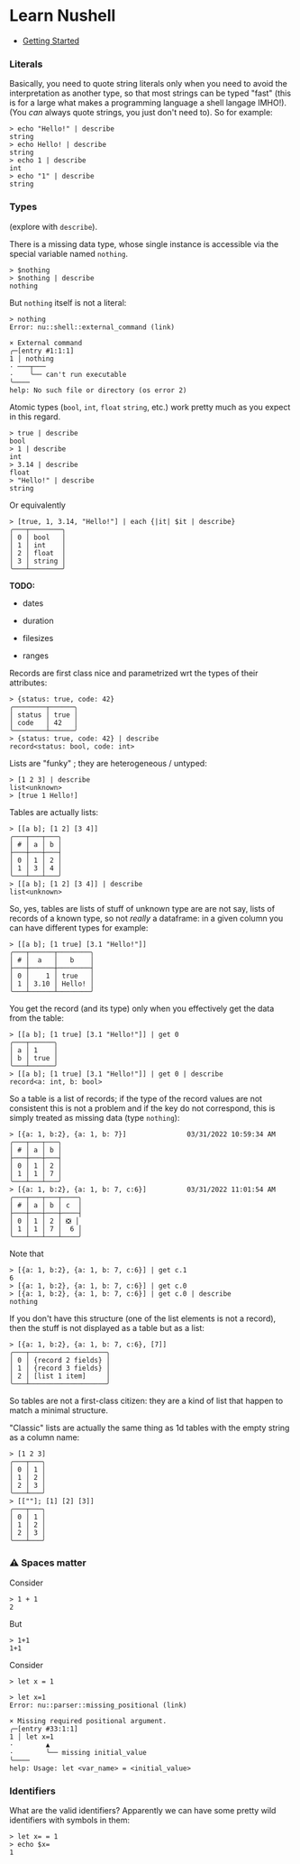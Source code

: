 # Learn Nushell

 - [Getting Started](getting-started.md)

### Literals

Basically, you need to quote string literals only when you need to avoid the
interpretation as another type, so that most strings can be typed "fast" (this
is for a large what makes a programming language a shell langage IMHO!). 
(You *can* always quote strings, you just don't need to). So for example:

    > echo "Hello!" | describe
    string
    > echo Hello! | describe
    string
    > echo 1 | describe
    int
    > echo "1" | describe
    string



### Types

(explore with `describe`).

There is a missing data type, whose single instance is accessible via the
special variable named `nothing`. 

    > $nothing
    > $nothing | describe
    nothing

But `nothing` itself is not a literal:

    > nothing
    Error: nu::shell::external_command (link)

    × External command
    ╭─[entry #1:1:1]
    1 │ nothing
    · ───┬───
    ·    ╰── can't run executable
    ╰────
    help: No such file or directory (os error 2)


Atomic types (`bool`, `int`, `float` `string`, etc.) work pretty much as you expect
in this regard.

    > true | describe
    bool
    > 1 | describe
    int
    > 3.14 | describe
    float
    > "Hello!" | describe
    string

Or equivalently

    > [true, 1, 3.14, "Hello!"] | each {|it| $it | describe}
    ╭───┬────────╮
    │ 0 │ bool   │
    │ 1 │ int    │
    │ 2 │ float  │
    │ 3 │ string │
    ╰───┴────────╯

**TODO:**

  - dates

  - duration

  - filesizes

  - ranges



Records are first class nice and parametrized wrt the types of their attributes:

    > {status: true, code: 42}
    ╭────────┬──────╮
    │ status │ true │
    │ code   │ 42   │
    ╰────────┴──────╯
    > {status: true, code: 42} | describe
    record<status: bool, code: int>

Lists are "funky" ; they are heterogeneous / untyped:

    > [1 2 3] | describe
    list<unknown>
    > [true 1 Hello!]


Tables are actually lists:

    > [[a b]; [1 2] [3 4]]
    ╭───┬───┬───╮
    │ # │ a │ b │
    ├───┼───┼───┤
    │ 0 │ 1 │ 2 │
    │ 1 │ 3 │ 4 │
    ╰───┴───┴───╯
    > [[a b]; [1 2] [3 4]] | describe
    list<unknown>

So, yes, tables are lists of stuff of unknown type are are not say, 
lists of records of a known type, so not *really* a dataframe: in a given
column you can have different types for example:

    > [[a b]; [1 true] [3.1 "Hello!"]]
    ╭───┬──────┬────────╮
    │ # │  a   │   b    │
    ├───┼──────┼────────┤
    │ 0 │    1 │ true   │
    │ 1 │ 3.10 │ Hello! │
    ╰───┴──────┴────────╯

You get the record (and its type) only when you effectively get the data from
the table:

    > [[a b]; [1 true] [3.1 "Hello!"]] | get 0
    ╭───┬──────╮
    │ a │ 1    │
    │ b │ true │
    ╰───┴──────╯
    > [[a b]; [1 true] [3.1 "Hello!"]] | get 0 | describe
    record<a: int, b: bool>

So a table is a list of records; if the type of the record values are not
consistent this is not a problem and if the key do not correspond, this
is simply treated as missing data (type `nothing`):

    > [{a: 1, b:2}, {a: 1, b: 7}]               03/31/2022 10:59:34 AM
    ╭───┬───┬───╮
    │ # │ a │ b │
    ├───┼───┼───┤
    │ 0 │ 1 │ 2 │
    │ 1 │ 1 │ 7 │
    ╰───┴───┴───╯
    > [{a: 1, b:2}, {a: 1, b: 7, c:6}]          03/31/2022 11:01:54 AM
    ╭───┬───┬───┬────╮
    │ # │ a │ b │ c  │
    ├───┼───┼───┼────┤
    │ 0 │ 1 │ 2 │ ❎ │
    │ 1 │ 1 │ 7 │  6 │
    ╰───┴───┴───┴────╯

Note that

    > [{a: 1, b:2}, {a: 1, b: 7, c:6}] | get c.1
    6
    > [{a: 1, b:2}, {a: 1, b: 7, c:6}] | get c.0
    > [{a: 1, b:2}, {a: 1, b: 7, c:6}] | get c.0 | describe
    nothing


If you don't have this structure (one of the list elements is not a record),
then the stuff is not displayed as a table but as a list:

    > [{a: 1, b:2}, {a: 1, b: 7, c:6}, [7]]
    ╭───┬───────────────────╮
    │ 0 │ {record 2 fields} │
    │ 1 │ {record 3 fields} │
    │ 2 │ [list 1 item]     │
    ╰───┴───────────────────╯

So tables are not a first-class citizen: they are a kind of list that happen
to match a minimal structure.

"Classic" lists are actually the same thing as 1d tables with the empty string 
as a column name:

    > [1 2 3]
    ╭───┬───╮
    │ 0 │ 1 │
    │ 1 │ 2 │
    │ 2 │ 3 │
    ╰───┴───╯
    > [[""]; [1] [2] [3]]
    ╭───┬───╮
    │ 0 │ 1 │
    │ 1 │ 2 │
    │ 2 │ 3 │
    ╰───┴───╯



### ⚠️ Spaces matter

Consider

    > 1 + 1
    2

But

    > 1+1
    1+1

Consider

    > let x = 1

    > let x=1
    Error: nu::parser::missing_positional (link)

    × Missing required positional argument.
    ╭─[entry #33:1:1]
    1 │ let x=1
    ·        ▲
    ·        ╰── missing initial_value
    ╰────
    help: Usage: let <var_name> = <initial_value>

### Identifiers

What are the valid identifiers? Apparently we can have some pretty wild 
identifiers with symbols in them:

    > let x= = 1
    > echo $x=
    1
